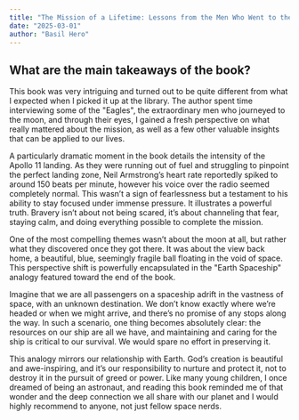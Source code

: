 ```yaml
---
title: "The Mission of a Lifetime: Lessons from the Men Who Went to the Moon"
date: "2025-03-01"
author: "Basil Hero"
---
```


## What are the main takeaways of the book?

This book was very intriguing and turned out to be quite different from what I expected when I picked it up at the library. The author spent time interviewing some of the "Eagles", the extraordinary men who journeyed to the moon, and through their eyes, I gained a fresh perspective on what really mattered about the mission, as well as a few other valuable insights that can be applied to our lives.

A particularly dramatic moment in the book details the intensity of the Apollo 11 landing. As they were running out of fuel and struggling to pinpoint the perfect landing zone, Neil Armstrong’s heart rate reportedly spiked to around 150 beats per minute, however his voice over the radio seemed completely normal. This wasn’t a sign of fearlessness but a testament to his ability to stay focused under immense pressure. It illustrates a powerful truth. Bravery isn’t about not being scared, it’s about channeling that fear, staying calm, and doing everything possible to complete the mission.

One of the most compelling themes wasn’t about the moon at all, but rather what they discovered once they got there. It was about the view back home, a beautiful, blue, seemingly fragile ball floating in the void of space. This perspective shift is powerfully encapsulated in the "Earth Spaceship" analogy featured toward the end of the book.

Imagine that we are all passengers on a spaceship adrift in the vastness of space, with an unknown destination. We don’t know exactly where we’re headed or when we might arrive, and there’s no promise of any stops along the way. In such a scenario, one thing becomes absolutely clear: the resources on our ship are all we have, and maintaining and caring for the ship is critical to our survival. We would spare no effort in preserving it.

This analogy mirrors our relationship with Earth. God’s creation is beautiful and awe-inspiring, and it’s our responsibility to nurture and protect it, not to destroy it in the pursuit of greed or power. Like many young children, I once dreamed of being an astronaut, and reading this book reminded me of that wonder and the deep connection we all share with our planet and I would highly recommend to anyone, not just fellow space nerds.
